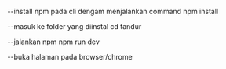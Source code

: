 --install npm pada cli dengam menjalankan command
npm install

--masuk ke folder yang diinstal 
cd tandur

--jalankan npm 
npm run dev

--buka halaman pada browser/chrome